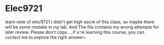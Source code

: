 # Elec9721
learn note of elec9721
I didn't get high socre of this class, so maybe there will be some mistake in my lab. And The file contains my wrong attempts for later review. Please don't copy.....if u're learning this course, you can coctact me to explore the right answer~
